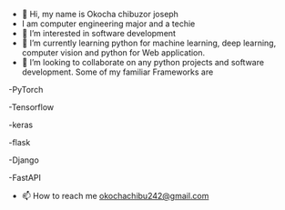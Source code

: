 - 👋 Hi, my name is  Okocha chibuzor joseph
- I am computer engineering major and a techie
- 👀 I’m interested in software development
- 🌱 I’m currently learning python for machine learning, deep learning, computer vision and python for Web application.
- 💞️ I’m looking to collaborate on any python projects and software development.
Some of my familiar Frameworks are

-PyTorch

-Tensorflow

-keras

-flask

-Django

-FastAPI


- 📫 How to reach me okochachibu242@gmail.com
<!---
unruli/unruli is a ✨ special ✨ repository because its `README.md` (this file) appears on your GitHub profile.
You can click the Preview link to take a look at your changes.
--->
